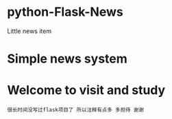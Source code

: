 # python-Flask-News
Little news item

# Simple news system

# Welcome to visit and study
    很长时间没写过flask项目了 所以注释有点多 多担待 谢谢